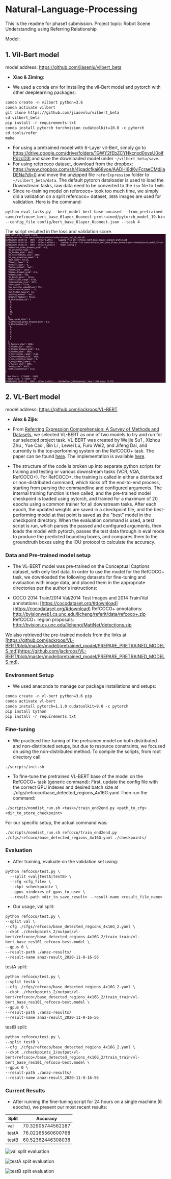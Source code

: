# Natural-Language-Processing
This is the readme for phase1 submission. Project topic: Robot Scene Understanding using Referring Relationship

Model:

## 1. Vil-Bert model
   model address: https://github.com/jiasenlu/vilbert_beta
   - **Xiao & Ziming**:
   * We used a conda env for installing the vil-Bert model and pytorch with other deeplearning packages:
```
conda create -n vilbert python=3.6
conda activate vilbert
git clone https://github.com/jiasenlu/vilbert_beta
cd vilbert_beta
pip install -r requirements.txt
conda install pytorch torchvision cudatoolkit=10.0 -c pytorch
cd tools/refer
make
```
* For using a pretrained model with 6-Layer vil-Bert, simply go to https://drive.google.com/drive/folders/1GWY2fEbZCYHkcnxd0oysU0olfPdzcD3l and save the downloaded model under `~/vilbert_beta/save`. 
* For using refercoco dataset, download from the dropbox: https://www.dropbox.com/sh/4jqadcfkai68yoe/AADHI6dKviFcraeCMdjiaDENa?dl=0 and move the unzipped file `referExpression` folder to `~/vilbert_beta/data`. The default pytorch dataloader is used to load the Downstream tasks, raw data need to be converted to the `tsv` file to `lmdb`. 
* Since re-training model on refercoco+ took too much time, we simply did a validation on a split refercoco+ dataset, `3085` images are used for validation. Here is the command:
```
python eval_tasks.py --bert_model bert-base-uncased --from_pretrained save/refcoco+_bert_base_6layer_6conect-pretrained/pytorch_model_19.bin --config_file config/bert_base_6layer_6conect.json --task 4
```
The script resulted in the loss and validation score.
![Algorithm schema](./image/eval_result.png)



## 2. VL-Bert model
   model address: https://github.com/jackroos/VL-BERT
   - **Alex & Zijie**: 
* From  [Referring Expression Comprehension: A Survey of Methods and Datasets](https://arxiv.org/pdf/2007.09554.pdf), we selected VL-BERT as one of two models to try and run for our selected project task. VL-BERT was created by Weijie Su1 , Xizhou Zhu , Yue Cao , Bin Li , Lewei Lu, Furu Wei2, and Jifeng Dai, and currently is the top-performing system on the RefCOCO+ task. The paper can be found [here](https://arxiv.org/abs/1908.08530). The implementation is available [here](https://github.com/jackroos/VL-BERT).

* The structure of the code is broken up into separate python scripts for training and testing or various downstream tasks (VCR, VQA, RefCOCO+). For RefCOCO+. the training is called in either a distributed or non-distributed command, which kicks off the end-to-end process, starting from parsing the commandline and configured arguments. The internal training function is then called, and the pre-trained model checkpoint is loaded using pytorch, and trained for a maximum of 20 epochs using a common trainer for all downstream tasks. After each epoch, the updated weights are saved in a checkpoint file, and the best-performing model at that point is saved as the "best" model in the checkpoint directory. When the evaluation command is used, a test script is run, which parses the passed and configured arguments, then loads the model with pytorch, passes the test data through in eval mode to produce the predicted bounding boxes, and compares them to the groundtruth boxes using the IOU protocol to calculate the accuracy. 

### Data and Pre-trained model setup
* The VL-BERT model was pre-trained on the Conceptual Captions dataset, with only text data. In order to use the model for the RefCOCO+ task, we downloaded the following datasets for fine-tuning and evaluation with image data, and placed them in the appropriate directories per the author's instructions: 

* COCO 2014 Train/2014 Val/2014 Test Images and 2014 Train/Val annotations: [https://cocodataset.org/#download](https://cocodataset.org/#download)
RefCOCO+ annotations: http://bvisionweb1.cs.unc.edu/licheng/referit/data/refcoco+.zip
RefCOCO+ region proposals: http://bvision.cs.unc.edu/licheng/MattNet/detections.zip 

We also retrieved the pre-trained models from the links at [https://github.com/jackroos/VL-BERT/blob/master/model/pretrained_model/PREPARE_PRETRAINED_MODELS.md](https://github.com/jackroos/VL-BERT/blob/master/model/pretrained_model/PREPARE_PRETRAINED_MODELS.md).


### Environment Setup
* We used anaconda to manage our package installations and setups:
```
conda create -n vl-bert python=3.6 pip
conda activate vl-bert
conda install pytorch=1.1.0 cudatoolkit=9.0 -c pytorch
pip install Cython
pip install -r requirements.txt
```
### Fine-tuning
* We practiced fine-tuning of the pretrained model on both distributed and non-distributed setups, but due to resource constraints, we focused on using the non-distributed method. To compile the scripts, from root directory call:
```
./scripts/init.sh
```
* To fine-tune the pretrained VL-BERT base of the model on the RefCOCO+ task (generic command): First, update the config file with the correct GPU indexes and desired batch size at ./cfgs/refcoco/base_detected_regions_4x16G.yaml
Then run the command:
```
./scripts/nondist_run.sh <task>/train_end2end.py <path_to_cfg> <dir_to_store_checkpoint>
```
For our specific setup, the actual command was:
```
./scripts/nondist_run.sh refcoco/train_end2end.py ./cfgs/refcoco/base_detected_regions_4x16G.yaml ./checkpoints/
```
### Evaluation
* After training, evaluate on the validation set using:
```
python refcoco/test.py \
  --split <val|testA|testB> \
  --cfg <cfg_file> \
  --ckpt <checkpoint> \
  --gpus <indexes_of_gpus_to_use> \
  --result-path <dir_to_save_result> --result-name <result_file_name>
```
* Our usage, val split:
```
python refcoco/test.py \
--split val \
--cfg ./cfgs/refcoco/base_detected_regions_4x16G_2.yaml \
--ckpt ./checkpoints_2/output/vl-bert/refcoco+/base_detected_regions_4x16G_2/train_train/vl-bert_base_res101_refcoco-best.model \
--gpus 0 \
--result-path ./anaz-results/ 
--result-name anaz-result_2020-11-9-16-56
```
testA split:
```
python refcoco/test.py \
--split testA \
--cfg ./cfgs/refcoco/base_detected_regions_4x16G_2.yaml \
--ckpt ./checkpoints_2/output/vl-bert/refcoco+/base_detected_regions_4x16G_2/train_train/vl-bert_base_res101_refcoco-best.model \
--gpus 0 \
--result-path ./anaz-results/ 
--result-name anaz-result_2020-11-9-16-56
```
testB split:
```
python refcoco/test.py \
--split testB \
--cfg ./cfgs/refcoco/base_detected_regions_4x16G_2.yaml \
--ckpt ./checkpoints_2/output/vl-bert/refcoco+/base_detected_regions_4x16G_2/train_train/vl-bert_base_res101_refcoco-best.model \
--gpus 0 \
--result-path ./anaz-results/ 
--result-name anaz-result_2020-11-9-16-56
```  
### Current Results
* After running the fine-tuning script for 24 hours on a single machine (6 epochs), we present our most recent results:

| Split    | Accuracy          |
|----------|-------------------|
|val       |70.32905744562187  |
|testA     |76.02165560600768  |
|testB     |60.52362446308038  |

![val split evaluation](https://photos.app.goo.gl/6Dkn1sc538sGjkrUA)

![testA split evaluation](https://photos.app.goo.gl/xSTu3YHc836pjXVz6)

![testB split evaluation](https://photos.app.goo.gl/qW4ksVrTK3Z3AhCB8)
